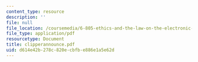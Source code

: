 ```yaml
---
content_type: resource
description: ''
file: null
file_location: /coursemedia/6-805-ethics-and-the-law-on-the-electronic-frontier-fall-2005/d614e42b278c820ecbfbe886e1a5e62d_clipperannounce.pdf
file_type: application/pdf
resourcetype: Document
title: clipperannounce.pdf
uid: d614e42b-278c-820e-cbfb-e886e1a5e62d
---
```

